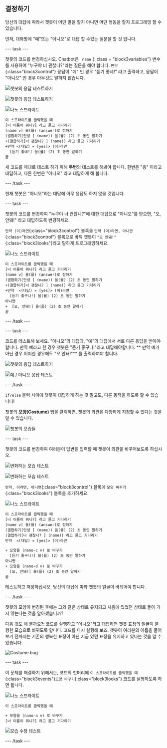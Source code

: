 ## 결정하기

당신의 대답에 따라서 챗봇이 어떤 말을 할지 아니면 어떤 행동을 할지 프로그래밍 할 수 있습니다.

먼저, 대화방에 "예"또는 "아니오"로 대답 할 수있는 질문을 할 것 입니다.

\--- task \---

챗봇의 코드를 변경하십시오. Chatbot은 ` name` {: class = "block3variables"} 변수를 사용하여 "누구야 너 괜찮니?"라는 질문을 해야 합니다. `만약`{:class="block3control"} 응답이 "예" 인 경우 "듣기 좋네!" 라고 출력하고, 응답이 "아니오" 인 경우 아무것도 말하지 않습니다.

![챗봇의 응답 테스트하기](images/chatbot-if-test1-annotated.png)

![챗봇의 응답 테스트하기](images/chatbot-if-test2.png)

![나노 스프라이트](images/nano-sprite.png)

```blocks3
이 스프라이트를 클릭했을 때
[너 이름이 뭐니?] 라고 묻고 기다리기
[name v] 을(를) (answer)로 정하기
(결합하기[안녕 ] (name)) 을(를) (2) 초 동안 말하기
+(결합하기[너 괜찮니? ] (name)) 라고 묻고 기다리기
+만약 <(대답) = [yes]> (이)라면
  [듣기 좋네!] 을(를) (2) 초 동안 말하기
끝
```

새 코드를 제대로 테스트 하기 위해 **두번**의 테스트를 해봐야 합니다. 한번은 "응" 이라고 대답하고, 다른 한번은 "아니오" 라고 대답하게 해 봅니다.

\--- /task \---

현재 챗봇은 "아니오"라는 대답에 아무 응답도 하지 않을 것입니다.

\--- task \---

챗봇의 코드를 변경하여 "누구야 너 괜찮니?"에 대한 대답으로 "아니오"를 받으면, "오, 안돼!" 라고 대답하도록 변경하세요.

`만약 (이)라면`{:class="block3control"} 블록을 `만약 (이)라면, 아니면`{:class="block3control"} 블록으로 바꿔 챗봇이 `"오 안돼!"`{:class="block3looks"}라고 말하게 프로그래밍하세요.

![나노 스프라이트](images/nano-sprite.png)

```blocks3
이 스프라이트를 클릭했을 때
[너 이름이 뭐니?] 라고 묻고 기다리기
[name v] 을(를) (answer)로 정하기
(결합하기[안녕 ] (name)) 을(를) (2) 초 동안 말하기
+(결합하기[너 괜찮니? ] (name)) 라고 묻고 기다리기
+만약  <(대답) = [yes]> (이)라면
  [듣기 좋구나!] 을(를) (2) 초 동안 말하기
아니면
+  [오, 안돼!] 을(를) (2) 초 동안 말하기
끝
```

\--- /task \---

\--- task \---

코드를 테스트해 보세요. "아니오"의 대답과, "예"의 대답에서 서로 다른 응답을 받아야합니다. 만약 예라고 한 경우 챗봇은 "듣기 좋구나!"라고 대답해야합니다. ** 만약 예가 아닌 경우 어떠한 경우에도 "오 안돼!"** 를 출력하여야 합니다.

![챗봇의 응답 테스트하기](images/chatbot-if-test2.png)

![예 / 아니오 응답 테스트](images/chatbot-if-else-test.png)

\--- /task \---

`if/else` 블럭 사이에 챗봇이 대답하게 하는 것 말고도, 다른 동작을 하도록 할 수 있습니다!

챗봇의 **모양(Costume)** 탭을 클릭하면, 챗봇의 외관을 다양하게 지정할 수 있다는 것을 알 수 있습니다.

![챗봇의 모습들](images/chatbot-costume-view-annotated.png)

\--- task \---

챗봇의 코드를 변경하여 여러분이 답변을 입력할 때 챗봇이 외관을 바꾸어보도록 하십시오.

![변화하는 모습 테스트](images/chatbot-costume-test1.png)

![변화하는 모습 테스트](images/chatbot-costume-test2.png)

`만약, 이라면, 아니면`{:class="block3control"} 블록에 `모양 바꾸기`{:class="block3looks"} 블록을 추가하세요.

![나노 스프라이트](images/nano-sprite.png)

```blocks3
이 스프라이트를 클릭했을 때
[너 이름이 뭐니?] 라고 묻고 기다리기
[name v] 을(를) (answer)로 정하기
(결합하기[안녕 ] (name)) 을(를) (2) 초 동안 말하기
(결합하기[너 괜찮니? ] (name)) 라고 묻고 기다리기
만약  <(대답) = [yes]> (이)라면

+ 모양을 (nano-c v) 로 바꾸기
  [듣기 좋구나!] 을(를) (2) 초 동안 말하기
아니면
+ 모양을 (nano-d v) 로 바꾸기
  [오, 안돼!] 을(를) (2) 초 동안 말하기
끝
```

테스트하고 저장하십시오. 당신의 대답에 따라 챗봇의 얼굴이 바뀌어야 합니다.

\--- /task \---

챗봇의 모양이 변경된 후에는 그와 같은 상태로 유지되고 처음에 있었던 상태로 돌아 가지 않는다는 것을 알아챘습니까?

다음 것도 해 볼까요?: 코드를 실행하고 "아니오"라고 대답하면 챗봇 표정의 얼굴이 불행한 모습으로 바뀌도록 합니다. 코드를 다시 실행해 보죠. 챗봇이 여러분의 이름을 물어보기 전까지는 기존의 행복한 표정이 아닌 지금 있던 표정을 유지하고 있다는 것을 알 수 있습니다.

![Costume bug](images/chatbot-costume-bug-test.png)

\--- task \---

이 문제를 해결하기 위해서는, 코드의 첫머리에 `이 스프라이트를 클릭했을 때`{:class="block3events"}`모양 바꾸기`{:class="block3looks"} 코드를 실행하도록 하면 됩니다.

![나노 스프라이트](images/nano-sprite.png)

```blocks3
이 스프라이트를 클릭했을 때

+ 모양을 (nano-a v) 로 바꾸기
[너 이름이 뭐니?] 라고 묻고 기다리기
```

![모습 수정 테스트](images/chatbot-costume-fix-test.png)

\--- /task \---